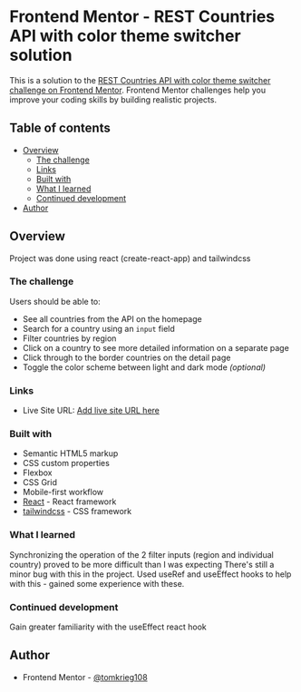 # Frontend Mentor - REST Countries API with color theme switcher solution

This is a solution to the [REST Countries API with color theme switcher challenge on Frontend Mentor](https://www.frontendmentor.io/challenges/rest-countries-api-with-color-theme-switcher-5cacc469fec04111f7b848ca). Frontend Mentor challenges help you improve your coding skills by building realistic projects. 

## Table of contents

- [Overview](#overview)
  - [The challenge](#the-challenge)
  - [Links](#links)
  - [Built with](#built-with)
  - [What I learned](#what-i-learned)
  - [Continued development](#continued-development)
- [Author](#author)

## Overview

Project was done using react (create-react-app) and tailwindcss

### The challenge

Users should be able to:

- See all countries from the API on the homepage
- Search for a country using an `input` field
- Filter countries by region
- Click on a country to see more detailed information on a separate page
- Click through to the border countries on the detail page
- Toggle the color scheme between light and dark mode *(optional)*



### Links

- Live Site URL: [Add live site URL here](https://fantastic-shortbread-1e555c.netlify.app/)

### Built with

- Semantic HTML5 markup
- CSS custom properties
- Flexbox
- CSS Grid
- Mobile-first workflow
- [React](https://reactjs.org/) - React framework
- [tailwindcss](https://tailwindcss.com//) - CSS framework

### What I learned

Synchronizing the operation of the 2 filter inputs (region and individual country) proved to be more difficult than I was expecting
There's still a minor bug with this in the project.  Used useRef and useEffect hooks to help with this - gained some experience with these.

### Continued development

Gain greater familiarity with the useEffect react hook


## Author
- Frontend Mentor - [@tomkrieg108](https://www.frontendmentor.io/profile/yourusername)
